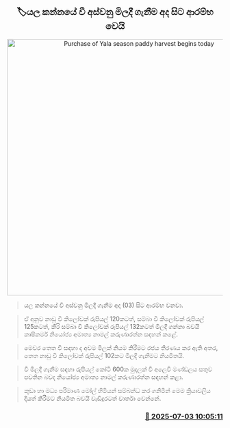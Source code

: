 <p align='center'><b><h2 align='center' title='Purchase of Yala season paddy harvest begins today'>🏷යල කන්නයේ වී අස්වනු මිලදී ගැනීම අද සිට ආරම්භ වෙයි</h2></b></p>
<p align='center'><img src='https://helakuru.sgp1.cdn.digitaloceanspaces.com/esana/images/lib/wee.jpg' width='600' alt='Purchase of Yala season paddy harvest begins today'></p>

> යල කන්නයේ වී අස්වනු මිලදී ගැනීම අද (03) සිට ආරම්භ වනවා.

> ඒ අනුව නාඩු වී කිලෝවක් රුපියල් 120කටත්, සම්බා වී කිලෝවක් රුපියල් 125කටත්, කීරි සම්බා වී කිලෝවක් රුපියල් 132කටත් මිලදී ගන්නා බවයි කෘෂිකර්ම නියෝජ්‍ය අමාත්‍ය නාමල් කරුණාරත්න සඳහන් කළේ.

> මෙවර තෙත වී සඳහා ද අවම මිලක් නියම කිරීමට රජය තීරණය කර ඇති අතර, තෙත නාඩු වී කිලෝවක් රුපියල් 102කට මිලදී ගැනීමට නියමිතයි. 

> වී මිලදී ගැනීම සඳහා රුපියල් කෝටි 600ක මුදලක් වී අලෙවි මණ්ඩලය සතුව පවතින බවද නියෝජ්‍ය අමාත්‍ය නාමල් කරුණාරත්න සඳහන් කළා.

> කුඩා හා මධ්‍ය පරිමාණ මෝල් හිමියන් සම්බන්ධ කර ගනිමින් මෙම ක්‍රියාවලිය දියත් කිරීමට නියමිත බවයි වැඩිදුරටත් වාර්තා වෙන්නේ.



<h3 align='right'><a href='https://www.helakuru.lk/esana/p/111540/'>📅 2025-07-03 10:05:11</a></h3>
